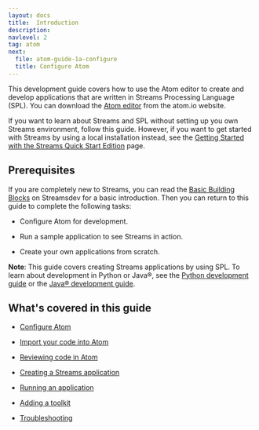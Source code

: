 ```yaml
---
layout: docs
title:  Introduction
description:
navlevel: 2
tag: atom
next:
  file: atom-guide-1a-configure
  title: Configure Atom
---
```

This development guide covers how to use the Atom editor to create and develop applications that are written in Streams Processing Language (SPL). You can download the [Atom editor](https://atom.io) from the atom.io website.

If you want to learn about Streams and SPL without setting up you own Streams environment, follow this guide. However, if you want to get started with Streams by using a local installation instead, see the [Getting Started with the Streams Quick Start Edition](/streamsx.documentation/docs/latest/qse-intro) page.

Prerequisites
-------------

If you are completely new to Streams, you can read the [Basic Building Blocks](https://developer.ibm.com/streamsdev/docs/streams-quick-start-guide/#basic_building_blocks) on Streamsdev for a basic introduction. Then you can return to this guide to complete the following tasks:

- Configure Atom for development.

- Run a sample application to see Streams in action.

- Create your own applications from scratch.

**Note**: This guide covers creating Streams applications by using
SPL. To learn about development in Python or Java&reg;, see the [Python development guide](/streamsx.documentation/docs/python/python-appapi-devguide/) or the [Java&reg; development guide](/streamsx.documentation/docs/java/java-appapi-devguide/).

What's covered in this guide
----------------------------

-   [Configure Atom](/streamsx.documentation/docs/spl/atom/atom-guide-1a-configure)

-   [Import your code into Atom](/streamsx.documentation/docs/spl/atom/atom-guide-2-import-code)

-   [Reviewing code in Atom](/streamsx.documentation/docs/spl/atom/atom-guide-3-editor)

-  [Creating a Streams application](/streamsx.documentation/docs/spl/atom/atom-guide-4-create)

-   [Running an application](/streamsx.documentation/docs/spl/atom/atom-guide-5-build)

-   [Adding a toolkit](/streamsx.documentation/docs/spl/atom/atom-guide-6-toolkits)

-  [Troubleshooting](/streamsx.documentation/docs/spl/atom/atom-guide-7-problems)
